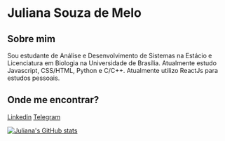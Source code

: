 # Juliana Souza de Melo


## Sobre mim 

Sou estudante de Análise e Desenvolvimento de Sistemas na Estácio e Licenciatura em Biologia na Universidade de Brasília. Atualmente estudo Javascript, CSS/HTML, Python e C/C++. Atualmente utilizo ReactJs para estudos pessoais. 

## Onde me encontrar?

[Linkedin](https://www.linkedin.com/in/julianamelo98/)
[Telegram](https://telegram.me/julianamelo98)

[![Juliana's GitHub stats](https://github-readme-stats.vercel.app/api?username=julianasm)](https://github.com/julianasm/github-readme-stats)

